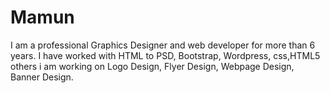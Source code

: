 # Mamun
I am a professional Graphics Designer and web developer for more than 6 years. I have worked with HTML to PSD, Bootstrap, Wordpress, css,HTML5 others i am working on Logo Design, Flyer Design, Webpage Design, Banner Design.

